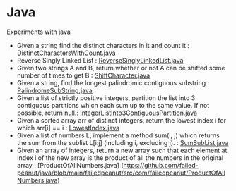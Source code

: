 # Java
Experiments with java
- Given a string find the distinct characters in it and count it : [DistinctCharactersWithCount.java](https://github.com/failed-peanut/java/blob/main/failedpeanut/src/com/failedpeanut/DistinctCharactersWithCount.java)
- Reverse Singly Linked List : [ReverseSinglyLinkedList.java](https://github.com/failed-peanut/java/blob/main/failedpeanut/src/com/failedpeanut/ReverseSinglyLinkedList.java)
- Given two strings A and B, return whether or not A can be shifted some number of times to get B : [ShiftCharacter.java](https://github.com/failed-peanut/java/blob/main/failedpeanut/src/com/failedpeanut/ShiftCharacter.java)
- Given a string, find the longest palindromic contiguous substring : [PalindromeSubString.java](https://github.com/failed-peanut/java/blob/main/failedpeanut/src/com/failedpeanut/PalindromeSubString.java)
- Given a list of strictly positive integers, partition the list into 3 contiguous partitions which each sum up to the same value. If not possible, return null.: [IntegerListInto3ContiguousPartition.java](https://github.com/failed-peanut/java/blob/main/failedpeanut/src/com/failedpeanut/IntegerListInto3ContiguousPartition.java)
- Given a sorted array arr of distinct integers, return the lowest index i for which arr[i] == i : [LowestIndex.java](https://github.com/failed-peanut/java/blob/main/failedpeanut/src/com/failedpeanut/LowestIndex.java)
- Given a list of numbers L, implement a method sum(i, j) which returns the sum from the sublist L[i:j] (including i, excluding j). : [SumSubList.java](https://github.com/failed-peanut/java/blob/main/failedpeanut/src/com/failedpeanut/SumSubList.java)
- Given an array of integers, return a new array such that each element at index i of the new array is the product of all the numbers in the original array : [ProductOfAllNumbers.java] (https://github.com/failed-peanut/java/blob/main/failedpeanut/src/com/failedpeanut/ProductOfAllNumbers.java)
